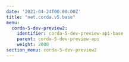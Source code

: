 ```yaml
---
date: '2021-04-24T00:00:00Z'
title: "net.corda.v5.base"
menu:
  corda-5-dev-preview2:
    identifier: corda-5-dev-preview-api-base
    parent: corda-5-dev-preview-api
    weight: 2000
section_menu: corda-5-dev-preview2
---
```

